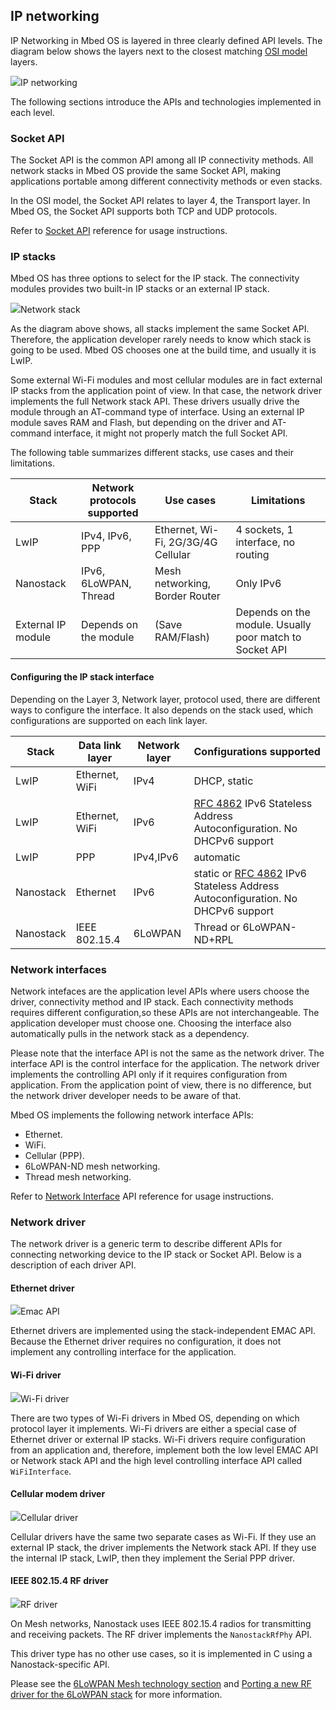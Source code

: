 ## IP networking

IP Networking in Mbed OS is layered in three clearly defined API levels. The diagram below shows the layers next to the closest matching [OSI model](https://en.wikipedia.org/wiki/OSI_model) layers.

<span class="images">![](https://s3-us-west-2.amazonaws.com/mbed-os-docs-images/ip-networking.png)<span>IP networking</span></span>

The following sections introduce the APIs and technologies implemented in each level.

### Socket API

The Socket API is the common API among all IP connectivity methods. All network stacks in Mbed OS provide the same Socket API, making applications portable among different connectivity methods or even stacks.

In the OSI model, the Socket API relates to layer 4, the Transport layer. In Mbed OS, the Socket API supports both TCP and UDP protocols.

Refer to [Socket API](socket-api.html) reference for usage instructions.

### IP stacks

Mbed OS has three options to select for the IP stack. The connectivity modules provides two built-in IP stacks or an external IP stack.

<span class="images">![](https://s3-us-west-2.amazonaws.com/mbed-os-docs-images/networkstacks.png)<span>Network stack</span></span>

As the diagram above shows, all stacks implement the same Socket API. Therefore, the application developer rarely needs to know which stack is going to be used. Mbed OS chooses one at the build time, and usually it is LwIP.

Some external Wi-Fi modules and most cellular modules are in fact external IP stacks from the application point of view. In that case, the network driver implements the full Network stack API. These drivers usually drive the module through an AT-command type of interface. Using an external IP module saves RAM and Flash, but depending on the driver and AT-command interface, it might not properly match the full Socket API.

The following table summarizes different stacks, use cases and their limitations.

|Stack|Network protocols supported|Use cases|Limitations|
|-----|---------------------------|---------|-----------|
|LwIP|IPv4, IPv6, PPP|Ethernet, Wi-Fi, 2G/3G/4G Cellular|4 sockets, 1 interface, no routing|
|Nanostack|IPv6, 6LoWPAN, Thread|Mesh networking, Border Router|Only IPv6|
|External IP module|Depends on the module|(Save RAM/Flash)|Depends on the module. Usually poor match to Socket API|

#### Configuring the IP stack interface

Depending on the Layer 3, Network layer, protocol used, there are different ways to configure the interface. It also depends on the stack used, which configurations are supported on each link layer.

|Stack|Data link layer|Network layer|Configurations supported|
|-----|---------------|-------------|------------------------|
|LwIP|Ethernet, WiFi|IPv4|DHCP, static|
|LwIP|Ethernet, WiFi|IPv6|[RFC 4862](https://tools.ietf.org/html/rfc4862) IPv6 Stateless Address Autoconfiguration. No DHCPv6 support|
|LwIP|PPP|IPv4,IPv6|automatic|
|Nanostack|Ethernet|IPv6|static or [RFC 4862](https://tools.ietf.org/html/rfc4862) IPv6 Stateless Address Autoconfiguration. No DHCPv6 support|
|Nanostack|IEEE 802.15.4|6LoWPAN|Thread or 6LoWPAN-ND+RPL|

### Network interfaces

Network intefaces are the application level APIs where users choose the driver, connectivity method and IP stack. Each connectivity methods requires different configuration,so these APIs are not interchangeable. The application developer must choose one. Choosing the interface also automatically pulls in the network stack as a dependency.

Please note that the interface API is not the same as the network driver. The interface API is the control interface for the application. The network driver implements the controlling API only if it requires configuration from application. From the application point of view, there is no difference, but the network driver developer needs to be aware of that.

Mbed OS implements the following network interface APIs:

- Ethernet.
- WiFi.
- Cellular (PPP).
- 6LoWPAN-ND mesh networking.
- Thread mesh networking.

Refer to [Network Interface](network-interfaces.html) API reference for usage instructions.

### Network driver

The network driver is a generic term to describe different APIs for connecting networking device to the IP stack or Socket API. Below is a description of each driver API.

#### Ethernet driver

<span class="images">![](https://s3-us-west-2.amazonaws.com/mbed-os-docs-images/emac.png)<span>Emac API</span></span>

Ethernet drivers are implemented using the stack-independent EMAC API. Because the Ethernet driver requires no configuration, it does not implement any controlling interface for the application.

#### Wi-Fi driver

<span class="images">![](https://s3-us-west-2.amazonaws.com/mbed-os-docs-images/wifi.png)<span>Wi-Fi driver</span></span>

There are two types of Wi-Fi drivers in Mbed OS, depending on which protocol layer it implements. Wi-Fi drivers are either a special case of Ethernet driver or external IP stacks. Wi-Fi drivers require configuration from an application and, therefore, implement both the low level EMAC API or Network stack API and the high level controlling interface API called `WiFiInterface`.

#### Cellular modem driver

<span class="images">![](https://s3-us-west-2.amazonaws.com/mbed-os-docs-images/cellular.png)<span>Cellular driver</span></span>

Cellular drivers have the same two separate cases as Wi-Fi. If they use an external IP stack, the driver implements the Network stack API. If they use the internal IP stack, LwIP, then they implement the Serial PPP driver.

#### IEEE 802.15.4 RF driver

<span class="images">![](https://s3-us-west-2.amazonaws.com/mbed-os-docs-images/rf-driver.png)<span>RF driver</span></span>

On Mesh networks, Nanostack uses IEEE 802.15.4 radios for transmitting and receiving packets. The RF driver implements the `NanostackRfPhy` API.

This driver type has no other use cases, so it is implemented in C using a Nanostack-specific API.

Please see the [6LoWPAN Mesh technology section](quick_start_intro.md) and [Porting a new RF driver for the 6LoWPAN stack](porting-new-rf-driver-for-6lowpan-stack) for more information.
